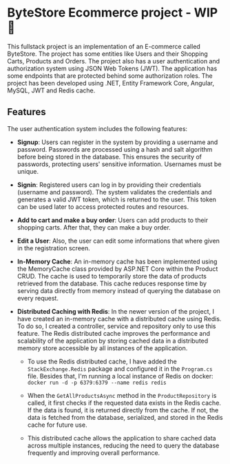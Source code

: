# ByteStore Ecommerce project - WIP 🤑

This fullstack project is an implementation of an E-commerce called ByteStore. The project has some entities like Users and their Shopping Carts, Products and Orders. The project also has a user authentication and authorization system using JSON Web Tokens (JWT). The application has some endpoints that are protected behind some authorization roles. The project has been developed using .NET, Entity Framework Core, Angular, MySQL, JWT and Redis cache.

## Features

The user authentication system includes the following features:

- **Signup**: Users can register in the system by providing a username and password. Passwords are processed using a hash and salt algorithm before being stored in the database. This ensures the security of passwords, protecting users' sensitive information. Usernames must be unique.

- **Signin**: Registered users can log in by providing their credentials (username and password). The system validates the credentials and generates a valid JWT token, which is returned to the user. This token can be used later to access protected routes and resources.

- **Add to cart and make a buy order**: Users can add products to their shopping carts. After that, they can make a buy order.

- **Edit a User**: Also, the user can edit some informations that where given in the registration screen. 

- **In-Memory Cache**: An in-memory cache has been implemented using the MemoryCache class provided by ASP.NET Core within the Product CRUD. The cache is used to temporarily store the data of products retrieved from the database. This cache reduces response time by serving data directly from memory instead of querying the database on every request.

- **Distributed Caching with Redis**: In the newer version of the project, I have created an in-memory cache with a distributed cache using Redis. To do so, I created a controller, service and repository only to use this feature. The Redis distributed cache improves the performance and scalability of the application by storing cached data in a distributed memory store accessible by all instances of the application. 

    - To use the Redis distributed cache, I have added the `StackExchange.Redis` package and configured it in the `Program.cs` file. Besides that, I'm running a local instance of Redis on docker: ```docker run -d -p 6379:6379 --name redis redis```

    - When the `GetAllProductsAsync` method in the `ProductRepository` is called, it first checks if the requested data exists in the Redis cache. If the data is found, it is returned directly from the cache. If not, the data is fetched from the database, serialized, and stored in the Redis cache for future use.

    - This distributed cache allows the application to share cached data across multiple instances, reducing the need to query the database frequently and improving overall performance.
